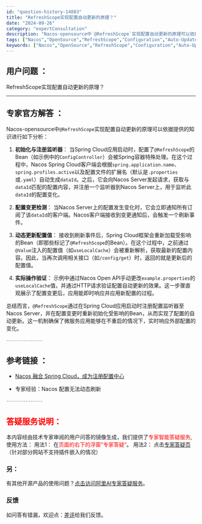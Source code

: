 ```yaml
---
id: "question-history-14883"
title: "RefreshScope实现配置自动更新的原理？"
date: "2024-09-26"
category: "expertConsultation"
description: "Nacos-opensource中`@RefreshScope`实现配置自动更新的原理可以依据提供的知识进行如下分析：1. **初始化与注册监听器**：   当Spring Cloud应用启动时，配置了`@RefreshScope`的Bean（如示例中的`ConfigController`）会被Sp"
tags: ["Nacos","OpenSource","RefreshScope","Configuration","Auto-Update","Principle"]
keywords: ["Nacos","OpenSource","RefreshScope","Configuration","Auto-Update","Principle"]
---
```


## 用户问题 ： 
 RefreshScope实现配置自动更新的原理？  

---------------
## 专家官方解答 ：

Nacos-opensource中`@RefreshScope`实现配置自动更新的原理可以依据提供的知识进行如下分析：

1. **初始化与注册监听器**：
   当Spring Cloud应用启动时，配置了`@RefreshScope`的Bean（如示例中的`ConfigController`）会被Spring容器特殊处理。在这个过程中，Nacos Spring Cloud客户端会根据`spring.application.name`、`spring.profiles.active`以及配置文件的扩展名（默认是`.properties`或`.yaml`）自动生成`dataId`。之后，它会向Nacos Server发起请求，获取与`dataId`匹配的配置内容，并注册一个监听器到Nacos Server上，用于监听此`dataId`的配置变化。

2. **配置变更检测**：
   当Nacos Server上的配置发生变化时，它会立即通知所有订阅了该`dataId`的客户端。Nacos客户端接收到变更通知后，会触发一个刷新事件。

3. **动态更新配置值**：
   接收到刷新事件后，Spring Cloud框架会重新加载受影响的Bean（即那些标记了`@RefreshScope`的Bean）。在这个过程中，之前通过`@Value`注入的配置值（如`useLocalCache`）会被重新解析，获取最新的配置内容。因此，当再次调用相关接口（如`/config/get`）时，返回的就是更新后的配置值。

4. **实际操作验证**：
   示例中通过Nacos Open API手动更改`example.properties`的`useLocalCache`值，并通过HTTP请求验证配置自动更新的效果。这一步骤直观展示了配置变更后，应用能即时响应并应用新配置的过程。

总结而言，`@RefreshScope`通过在Spring Cloud应用启动时注册配置监听器至Nacos Server，并在配置变更时重新初始化受影响的Bean，从而实现了配置的自动更新。这一机制确保了微服务应用能够在不重启的情况下，实时响应外部配置的变化。


<font color="#949494">---------------</font> 


## 参考链接 ：

* [Nacos 融合 Spring Cloud，成为注册配置中心](https://nacos.io/docs/latest/ecology/use-nacos-with-spring-cloud)
 
 * 专家经验：Nacos 配置无法动态刷新 


 <font color="#949494">---------------</font> 
 


## <font color="#FF0000">答疑服务说明：</font> 

本内容经由技术专家审阅的用户问答的镜像生成，我们提供了<font color="#FF0000">专家智能答疑服务</font>,使用方法：
用法1： 在<font color="#FF0000">页面的右下的浮窗”专家答疑“</font>。
用法2： 点击[专家答疑页](https://answer.opensource.alibaba.com/docs/intro)（针对部分网站不支持插件嵌入的情况）
### 另：


有其他开源产品的使用问题？[点击访问阿里AI专家答疑服务](https://answer.opensource.alibaba.com/docs/intro)。
### 反馈
如问答有错漏，欢迎点：[差评](https://ai.nacos.io/user/feedbackByEnhancerGradePOJOID?enhancerGradePOJOId=14906)给我们反馈。
